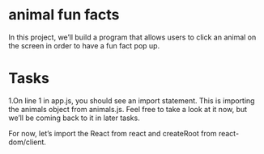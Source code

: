 # animal fun facts

In this project, we’ll build a program that allows users to click an animal on the screen in order to have a fun fact pop up.

# Tasks

1.On line 1 in app.js, you should see an import statement. This is importing the animals object from animals.js. Feel free to take a look at it now, but we’ll be coming back to it in later tasks.

For now, let’s import the React from react and createRoot from react-dom/client.
